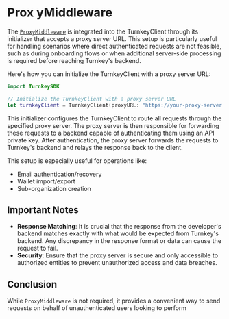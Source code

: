 # Prox yMiddleware

The [`ProxyMiddleware`](/Sources/Middleware/ProxyMiddleware.swift) is integrated into the TurnkeyClient through its initializer that accepts a proxy server URL. This setup is particularly useful for handling scenarios where direct authenticated requests are not feasible, such as during onboarding flows or when additional server-side processing is required before reaching Turnkey's backend.

Here's how you can initialize the TurnkeyClient with a proxy server URL:

```swift
import TurnkeySDK

// Initialize the TurnkeyClient with a proxy server URL
let turnkeyClient = TurnkeyClient(proxyURL: "https://your-proxy-server.com")
```

This initializer configures the TurnkeyClient to route all requests through the specified proxy server. The proxy server is then responsible for forwarding these requests to a backend capable of authenticating them using an API private key. After authentication, the proxy server forwards the requests to Turnkey's backend and relays the response back to the client.

This setup is especially useful for operations like:

- Email authentication/recovery
- Wallet import/export
- Sub-organization creation

## Important Notes

- **Response Matching**: It is crucial that the response from the developer's backend matches exactly with what would be expected from Turnkey's backend. Any discrepancy in the response format or data can cause the request to fail.
- **Security**: Ensure that the proxy server is secure and only accessible to authorized entities to prevent unauthorized access and data breaches.

## Conclusion

While `ProxyMiddleware` is not required, it provides a convenient way to send requests on behalf of unauthenticated users looking to perform
